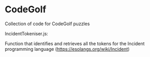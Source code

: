 # CodeGolf

Collection of code for CodeGolf puzzles


IncidentTokeniser.js:

  Function that identifies and retrieves all the tokens for the Incident programming language (https://esolangs.org/wiki/Incident)
